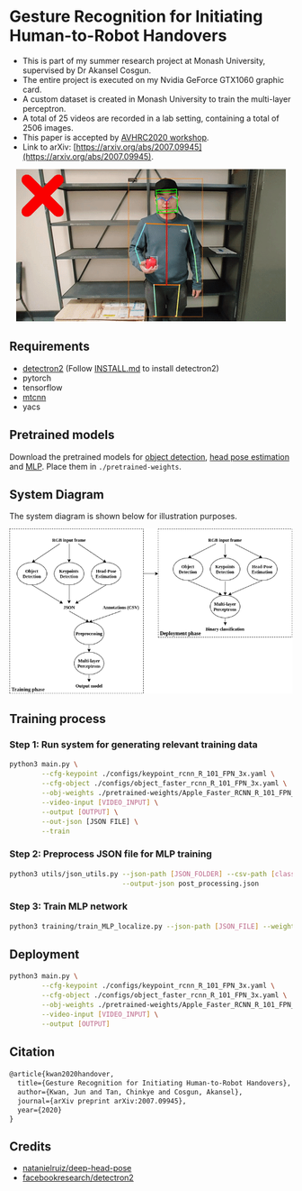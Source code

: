 # Gesture Recognition for Initiating Human-to-Robot Handovers
* This is part of my summer research project at Monash University, supervised by Dr Akansel Cosgun.
* The entire project is executed on my Nvidia GeForce GTX1060 graphic card.
* A custom dataset is created in Monash University to train the multi-layer perceptron.
* A total of 25 videos are recorded in a lab setting, containing a total of 2506 images.
* This paper is accepted by [AVHRC2020 workshop](https://www.essex.ac.uk/departments/computer-science-and-electronic-engineering/events/avhrc-2020).
* Link to arXiv: [https://arxiv.org/abs/2007.09945](https://arxiv.org/abs/2007.09945).

<div align="center">
<img src="./teaser/demo.gif"/><br>
</div>


## Requirements
* [detectron2](https://github.com/facebookresearch/detectron2) (Follow [INSTALL.md](https://github.com/facebookresearch/detectron2/blob/master/INSTALL.md) to install detectron2)
* pytorch
* tensorflow
* [mtcnn](https://github.com/ipazc/mtcnn)
* yacs

## Pretrained models
Download the pretrained models for [object detection](https://drive.google.com/file/d/1gx6beqSOwh0mTkATEDe3tdKdya-vPZSZ/view?usp=sharing), [head pose estimation](https://drive.google.com/file/d/1kY2nfpnFsows14TLKTOd-8PYftOAeomh/view?usp=sharing) and [MLP](https://drive.google.com/file/d/157lPmRjEUj6P1ovzsUklnXMe9PCT5mp1/view?usp=sharing). Place them in ```./pretrained-weights```.

## System Diagram
The system diagram is shown below for illustration purposes.

<img src="./teaser/system_diagram.png"/><br>


## Training process
### Step 1: Run system for generating relevant training data
```bash
python3 main.py \
        --cfg-keypoint ./configs/keypoint_rcnn_R_101_FPN_3x.yaml \
        --cfg-object ./configs/object_faster_rcnn_R_101_FPN_3x.yaml \
        --obj-weights ./pretrained-weights/Apple_Faster_RCNN_R_101_FPN_3x.pth \
        --video-input [VIDEO_INPUT] \
        --output [OUTPUT] \
        --out-json [JSON FILE] \
        --train
```

### Step 2: Preprocess JSON file for MLP training
```bash
python3 utils/json_utils.py --json-path [JSON_FOLDER] --csv-path [classes.csv] \
                            --output-json post_processing.json
```

### Step 3: Train MLP network
```bash
python3 training/train_MLP_localize.py --json-path [JSON_FILE] --weights-path [PATH_TO_WEIGHTS]
```

## Deployment
```bash
python3 main.py \
        --cfg-keypoint ./configs/keypoint_rcnn_R_101_FPN_3x.yaml \
        --cfg-object ./configs/object_faster_rcnn_R_101_FPN_3x.yaml \
        --obj-weights ./pretrained-weights/Apple_Faster_RCNN_R_101_FPN_3x.pth \
        --video-input [VIDEO_INPUT] \
        --output [OUTPUT]
```

## Citation
```
@article{kwan2020handover,
  title={Gesture Recognition for Initiating Human-to-Robot Handovers},
  author={Kwan, Jun and Tan, Chinkye and Cosgun, Akansel},
  journal={arXiv preprint arXiv:2007.09945},
  year={2020}
}
```

## Credits
* [natanielruiz/deep-head-pose](https://github.com/natanielruiz/deep-head-pose)
* [facebookresearch/detectron2](https://github.com/facebookresearch/detectron2)
